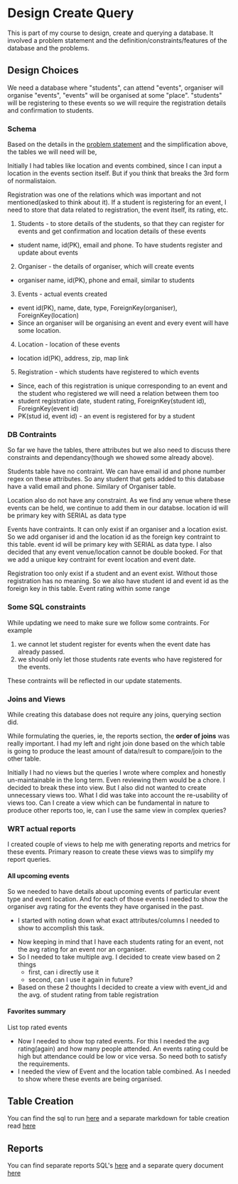 # Design Create Query

This is part of my course to design, create and querying a database. It involved a problem statement and the definition/constraints/features of the database and the problems.

## Design Choices

<!-- Certain design choices I made while creating the database -->

We need a database where "students", can attend "events", organiser will organise "events", "events" will be organised at some "place". "students" will be registering to these events so we will require the registration details and confirmation to students.

### Schema

Based on the details in the [problem statement](problem-statement.md) and the simplification above, the tables we will need will be,

Initially I had tables like location and events combined, since I can input a location in the events section itself. But if you think that breaks the 3rd form of normalistaion.

Registration was one of the relations which was important and not mentioned(asked to think about it). If a student is registering for an event, I need to store that data related to registration, the event itself, its rating, etc.

1. Students - to store details of the students, so that they can register for events and get confirmation and location details of these events
  - student name, id(PK), email and phone. To have students register and update about events
2. Organiser - the details of organiser, which will create events
  - organiser name, id(PK), phone and email, similar to students
3. Events - actual events created
  - event id(PK), name, date, type, ForeignKey(organiser), ForeignKey(location)
  - Since an organiser will be organising an event and every event will have some location.
4. Location - location of these events
  - location id(PK), address, zip, map link
5. Registration - which students have registered to which events
  - Since, each of this registration is unique corresponding to an event and the student who registered we will need a relation between them too
  - student registration date, student rating, ForeignKey(student id), ForeignKey(event id)
  - PK(stud id, event id) - an event is registered for by a student

### DB Contraints

So far we have the tables, there attributes but we also need to discuss there constraints and dependancy(though we showed some already above).

Students table have no contraint. We can have email id and phone number regex on these attributes. So any student that gets added to this database have a valid email and phone. Similary of Organiser table.

Location also do not have any constraint. As we find any venue where these events can be held, we continue to add them in our databse. location id will be primary key with SERIAL as data type

Events have contraints. It can only exist if an organiser and a location exist. So we add organiser id and the location id as the foreign key contraint to this table. event id will be primary key with SERIAL as data type. I also decided that any event venue/location cannot be double booked. For that we add a unique key contraint for event location and event date.

Registration too only exist if a student and an event exist. Without those registration has no meaning. So we also have student id and event id as the foreign key in this table. Event rating within some range

### Some SQL constraints

While updating we need to make sure we follow some contraints.
For example
  1. we cannot let student register for events when the event date has already passed.
  2. we should only let those students rate events who have registered for the events.

These contraints will be reflected in our update statements.


### Joins and Views

While creating this database does not require any joins, querying section did.

While formulating the queries, ie, the reports section, the **order of joins** was really important. I had my left and right join done based on the which table is going to produce the least amount of data/result to compare/join to the other table.

Initially I had no views but the queries I wrote where complex and honestly un-maintainable in the long term. Even reviewing them would be a chore. I decided to break these into view. But I also did not wanted to create unnecessary views too. What I did was take into account the re-usability of views too. Can I create a view which can be fundamental in nature to produce other reports too, ie, can I use the same view in complex queries?

<!-- ### Indexing -->

### WRT actual reports

I created couple of views to help me with generating reports and metrics for these events. Primary reason to create these views was to simplify my report queries.


#### All upcoming events

So we needed to have details about upcoming events of particular event type and event location. And for each of those events I needed to show the organiser avg rating for the events they have organised in the past.

- I started with noting down what exact attributes/columns I needed to show to accomplish this task.
<!-- - I needed name of the event, the type, when will it happen, who is organising it, the location of the event and the avg rating of all the events that this organiser organised in the past. -->
- Now keeping in mind that I have each students rating for an event, not the avg rating for an event nor an organiser.
- So I needed to take multiple avg. I decided to create view based on 2 things
    - first, can i directly use it
    - second, can I use it again in future?
- Based on these 2 thoughts I decided to create a view with event_id and the avg. of student rating from table registration

#### Favorites summary

List top rated events

- Now I needed to show top rated events. For this I needed the avg rating(again) and how many people attended. An events rating could be high but attendance could be low or vice versa. So need both to satisfy the requirements.
- I needed the view of Event and the location table combined. As I needed to show where these events are being organised.



## Table Creation

You can find the sql to run [here](create.sql) and a separate markdown for table creation read [here](create.md)

<!-- Or you can directly expand the section below to read.

### Create database

Uncomment and use below DROP statement if you need start from the start
```sql
-- DROP DATABASE SocialEvents;
```

```sql
CREATE DATABASE SocialEvents;
Use SocialEvents;
```

### Students Table: CREATE AND INSERT

```sql
CREATE TABLE Students (
    stud_id VARCHAR(20) UNIQUE PRIMARY KEY,
    stud_email VARCHAR(50) UNIQUE NOT NULL,
    stud_name VARCHAR(50) NOT NULL,
    stud_phone VARCHAR(12) UNIQUE NOT NULL
);
```
- Add some sample data
```sql
INSERT INTO Students (stud_id, stud_email, stud_name, stud_phone) VALUES
    ("STUD000023457", "STUD000023457@swansea.ac.uk", "Mayank Purwaar", "9876543211"),
    ("STUD000023456", "STUD000023456@swansea.ac.uk", "Praveen Singh", "9876543210"),
    ("STUD000023458", "STUD000023458@swansea.ac.uk", "Suman", "9876543219"),
    ("STUD000023459", "STUD000023459@swansea.ac.uk", "Joshua Isebor", "9876543212"),
    ("STUD000023460", "STUD000023460@swansea.ac.uk", "Swathi", "9876543213"),
    ("STUD000023462", "STUD000023462@swansea.ac.uk", "Nizwa", "9876543215"),
    ("STUD000023463", "STUD000023463@swansea.ac.uk", "Pamela", "9876543216"),
    ("STUD000023464", "STUD000023464@swansea.ac.uk", "Rahul", "9876543217"),
    ("STUD000023465", "STUD000023465@swansea.ac.uk", "Vedanta", "9876543218");
```

### Organiser Table: CREATE AND INSERT
```sql
CREATE TABLE Organiser (
    organiser_id VARCHAR(20) UNIQUE PRIMARY KEY,
    organiser VARCHAR(50) UNIQUE NOT NULL,
    organiser_phone VARCHAR(12) UNIQUE NOT NULL,
    organiser_email VARCHAR(50) UNIQUE NOT NULL
);
```
- ALTER TABLE Organiser ADD PRIMARY KEY (organiser_id);
```sql
INSERT INTO Organiser (organiser_id, organiser, organiser_email, organiser_phone) VALUES
    ("ORG000023456", "Sports Club", "ORG000023456@swansea.ac.uk", "09876543210"),
    ("ORG000023457", "Swansea Cricket Club", "ORG000023457@swansea.ac.uk", "09876543211"),
    ("ORG000023458", "Swansea Badminton Club", "ORG000023458@swansea.ac.uk", "09876543212"),
    ("ORG000023459", "Swansea Union", "ORG000023459@swansea.ac.uk", "09876543213"),
    ("ORG000023460", "Swansea Paint Club", "ORG000023460@swansea.ac.uk", "09876543214");
```

### Location Table: CREATE AND INSERT
```sql
CREATE TABLE Location (
    loc_id SERIAL PRIMARY KEY,
    loc_address VARCHAR(200) UNIQUE NOT NULL,
    loc_zip VARCHAR(7) NOT NULL,
    loc_gmap_link VARCHAR(5000)
);
```
```sql
INSERT INTO Location (loc_address, loc_zip, loc_gmap_link)
VALUES
    ("Cricket Club, Bay Sports Park", "SA1 8EN", "https://www.google.com/maps/place/Bay+Sports+Centre/@51.6187179,-3.8821509,19z/data=!4m6!3m5!1s0x486e6077db135999:0x6f4fed9b36232128!8m2!3d51.6188405!4d-3.8817693!16s%2Fg%2F11cmdgvqys?entry=ttu"),
    ("Badminton Club, Bay Sports Park", "SA1 8EN", "gmap location for badminton club"),
    ("JCs, Singleton Campus", "SA1 7EN", "gmap location for JCs"),
    ("Room 213, The College, Bay Campus", "SA1 8EN", "gmap location for The College"),
    ("Room GH212, Greate Hall, Bay Campus", "SA1 8EN", "gmap location for Great Hall");
```



### Event Table: CREATE AND INSERT
- This tables is important as any event created will have an organiser and a location. And these attributes need to already exist any event cannot have imaginary location and organiser. So we add these attributes as "Foreign Key"
```sql
CREATE TABLE Event (
    event_id SERIAL PRIMARY KEY,
    event_name VARCHAR(50) NOT NULL,
    event_date DATETIME NOT NULL,
    event_type VARCHAR(20),
    event_organiser VARCHAR(20) NOT NULL,
    event_loc BIGINT(20) UNSIGNED,
    FOREIGN KEY (event_organiser) REFERENCES Organiser(organiser_id),
    FOREIGN KEY (event_loc) REFERENCES Location(loc_id)
);
```
- Constraint to not let the location be double booked
```sql
ALTER TABLE Event ADD UNIQUE KEY loc_available(event_date, event_loc);
```

- Let organisers CREATE new event
```sql
INSERT INTO Event(event_name, event_date, event_type, event_organiser, event_loc)
VALUES
    ("Cricket Trials", "2023-11-30 11:00:00", "Sports", "ORG000023457", 1),
    ("Badminton Trials", "2023-11-30 12:00:00", "Sports", "ORG000023458", 1),
    ("Freshers Party", "2023-11-30 20:00:00", "Social", "ORG000023459", 3),
    ("Painting Competition", "2023-11-30 11:00:00", "Arts", "ORG000023460", 4),
    ("Hiking", "2023-12-01 09:00:00", "Sports", "ORG000023457", 3),
    ("Meet and Mingle", "2023-12-02 18:00:00", "Social", "ORG000023459", 3),
    ("Badminton Club Meet", "2023-12-02 11:00:00", "Social", "ORG000023458", 2),
    ("Cricket Club Meet", "2023-12-04 11:00:00", "Social", "ORG000023457", 1),
    ("Movie Night", "2023-11-30 18:00:00", "Social", "ORG000023459", 5),
    ("Party Night", "2023-12-11 21:00:00", "Social", "ORG000023459", 1),
    ("Quiz Night", "2023-12-10 19:00:00", "Social", "ORG000023459", 5),
    ("Bowling Night", "2023-12-09 20:00:00", "Social", "ORG000023460", 3),
    ("Party Night", "2023-12-11 21:00:00", "Social", "ORG000023459", 5);
```

- INSERT query to demonstrate that 2 events cannot take place at the same time and at the same place
```sql
INSERT INTO Event (event_name, event_date, event_type, event_organiser, event_loc)
VALUES  ("Event same time & place", "2023-11-30 11:00:00", "Some Event", "ORG000023459", 1);
```

### Registration Table: CREATE

```sql
CREATE TABLE Registration (
    student_reg_date DATETIME,
    student_rating DECIMAL DEFAULT 0 NOT NULL,
    stud_id VARCHAR(20) NOT NULL,
    event_id BIGINT(20) UNSIGNED,
    FOREIGN KEY (stud_id) REFERENCES Students(stud_id),
    FOREIGN KEY (event_id) REFERENCES Event(event_id)
);
```
- Primary key as combination of stud_id and event_id. A student should only registers once for any event
```sql
ALTER TABLE Registration ADD PRIMARY KEY (stud_id, event_id);
```
- Rating should be within some range. Else impractical values may be submitted for rating any event.
```sql
ALTER TABLE Registration ADD CHECK (student_rating <= 5.0 AND student_rating >= 0.0);
```
 -->

<!-- - Let Students register for the events
  - The student can only register to an event if the event is not over. -->

<!-- INSERT INTO Registration (student_reg_date, stud_id, event_id, student_rating)
VALUES (NOW(), "STUD000023456", "01", (SELECT 0 FROM Event WHERE event_id = "01" AND event_date > NOW())); -->
<!-- -- Since I do not know when will this will be checked and marked the followig query use exact datetime instead of NOW() as in above. -->
<!-- ```sql
INSERT INTO Registration (student_reg_date, stud_id, event_id, student_rating)
VALUES (NOW(), "STUD000023457", "01", (SELECT 0 FROM Event WHERE event_id = "01" AND event_date > NOW())),
      (NOW(), "STUD000023457", "02", (SELECT 0 FROM Event WHERE event_id = "02" AND event_date > NOW())),
      (NOW(), "STUD000023458", "02", (SELECT 0 FROM Event WHERE event_id = "02" AND event_date > NOW())),
      (NOW(), "STUD000023459", "03", (SELECT 0 FROM Event WHERE event_id = "03" AND event_date > NOW())),
      (NOW(), "STUD000023458", "03", (SELECT 0 FROM Event WHERE event_id = "03" AND event_date > NOW())),
      (NOW(), "STUD000023459", "05", (SELECT 0 FROM Event WHERE event_id = "05" AND event_date > NOW())),
      (NOW(), "STUD000023460", "05", (SELECT 0 FROM Event WHERE event_id = "05" AND event_date > NOW())),
      (NOW(), "STUD000023462", "06", (SELECT 0 FROM Event WHERE event_id = "06" AND event_date > NOW())),
      (NOW(), "STUD000023463", "06", (SELECT 0 FROM Event WHERE event_id = "06" AND event_date > NOW())),
      (NOW(), "STUD000023457", "03", (SELECT 0 FROM Event WHERE event_id = "03" AND event_date > NOW())),
      (NOW(), "STUD000023457", "04", (SELECT 0 FROM Event WHERE event_id = "04" AND event_date > NOW())),
      (NOW(), "STUD000023457", "05", (SELECT 0 FROM Event WHERE event_id = "05" AND event_date > NOW())),
      (NOW(), "STUD000023457", "06", (SELECT 0 FROM Event WHERE event_id = "06" AND event_date > NOW())),
      (NOW(), "STUD000023457", "07", (SELECT 0 FROM Event WHERE event_id = "07" AND event_date > NOW())),
      (NOW(), "STUD000023457", "08", (SELECT 0 FROM Event WHERE event_id = "08" AND event_date > NOW())),
      (NOW(), "STUD000023457", "09", (SELECT 0 FROM Event WHERE event_id = "09" AND event_date > NOW())),
      (NOW(), "STUD000023457", "10", (SELECT 0 FROM Event WHERE event_id = "10" AND event_date > NOW())),
      (NOW(), "STUD000023457", "11", (SELECT 0 FROM Event WHERE event_id = "11" AND event_date > NOW())),
      (NOW(), "STUD000023457", "12", (SELECT 0 FROM Event WHERE event_id = "12" AND event_date > NOW()));
``` -->
<!-- INSERT INTO Registration (student_reg_date, stud_id, event_id, student_rating)
VALUES ("2023-11-21 22:12:34", "STUD000023462", "07", (SELECT 0 FROM Event WHERE event_id = "07" AND event_date > "2023-11-21 22:12:34")); -->

<!-- - A student can try to register after the event is over, for this following query will give error, kindly uncomment query to run.
```sql
-- INSERT INTO Registration (student_reg_date, stud_id, event_id, student_rating)
-- VALUES ("2023-12-30 22:12:34", "STUD000023460", "09", (SELECT 0 FROM Event WHERE event_id = "09" AND event_date > "2023-12-30 22:12:34"));
``` -->

<!-- ### Rate the EVENTS

- Student can only rate events for which they have registered before the event date

```sql
UPDATE Registration, Event
SET student_rating=4
WHERE
    Registration.stud_id="STUD000023458" AND Registration.event_id=3 AND Event.event_id=3 AND Event.event_date<=NOW();
```

### Create VIEWS to use in further queries

- These views are used later in query section of this task.
- These views are going to simplify my queries a lot in later query section.
- Plus creating these views also restrict access to data as needed.

```sql
CREATE VIEW AvgEventRating
AS
    SELECT event_id, AVG(student_rating) AS event_rating FROM Registration GROUP BY event_id;
```
```sql
CREATE VIEW EventLoc
AS
    SELECT event_name, event_date, event_type, event_organiser, L.loc_address AS event_location, event_id
    FROM
        Event AS E
        LEFT JOIN Location AS L -- this join is to get location address from location ID
        ON L.loc_id = E.event_loc;
```
-->

## Reports

You can find separate reports SQL's [here](query.sql) and a separate query document [here](query.md)

<!--
- Select the correct Database
Use SocialEvents;

### Student Report

- Show the information on a student including last 10 events attended and the average of how they rated all previous events
```sql
SELECT
    E.event_name AS "Event Name",
    E.event_date AS "Event Date",
    E.event_type AS "Type of Event",
    E.stud_name AS "Student Name"
FROM
    (
        SELECT
            E.event_name AS event_name,
            E.event_date AS event_date,
            E.event_type AS event_type,
            S.stud_name AS stud_name
        FROM
            Event AS E
        RIGHT JOIN
            (
                SELECT S.stud_name, S.stud_id, R.event_id
                FROM
                    Students AS S
                RIGHT JOIN
                    (
                        SELECT event_id, stud_id FROM Registration WHERE stud_id="STUD000023457"
                    ) AS R
                    ON S.stud_id=R.stud_id
            ) AS S
        ON E.event_id=S.event_id
        WHERE
            E.event_date < "2023-12-25" -- Why fix date instead of NOW()? Again, because enough data and supported data may not be present
        ORDER BY E.event_date
    ) AS E
JOIN
    (
        SELECT AVG(student_rating) AS event_rating FROM Registration WHERE stud_id="STUD000023457"
    ) AS R
LIMIT 10;
```

### What’s coming

- List all coming events of a certain type in a certain area. Include the average rating of all events that this organizer has created in the past.

```sql
SELECT
    E.event_name AS "Event Name",
    E.event_date AS "Event Date",
    E.event_type AS "Event Type",
    E.event_organiser AS "Event Organiser",
    E.event_location AS "Event Location",
    AVG(R.event_rating) AS "Organiser Rating"
FROM
    (
        SELECT * FROM EventLoc
        WHERE
            event_date > NOW() AND
            event_type in ("Sports", "Arts", "Social") AND
            event_location in ("Cricket Club, Bay Sports Park", "Badminton Club, Bay Sports Park", "JCs, Singleton Campus", "Room 213, The College, Bay Campus", "Room GH212, Greate Hall, Bay Campus")
    ) AS E
    RIGHT JOIN (
        SELECT E.event_organiser AS event_organiser, AVG(event_rating) AS event_rating
        FROM
            Event AS E
        LEFT JOIN 
            (
                SELECT * FROM AvgEventRating
            ) AS R
        ON E.event_id=R.event_id GROUP BY E.event_organiser
    ) AS R
    ON R.event_organiser=E.event_organiser
WHERE
    E.event_name IS NOT NULL
GROUP BY
    E.event_id
ORDER BY
    E.event_date;
```

### Favourites summary
- List top rated events that occured in last few months

```sql
SELECT
    E.event_name AS "Event Name",
    E.event_type AS "Event Type",
    E.event_location AS "Event Location",
    E.attendance AS "Number of Student Attended",
    R.event_rating AS "Event Rating"
FROM
    (
        SELECT
            E.event_name AS event_name,
            E.event_type AS event_type,
            E.event_location AS event_location,
            R.attendance AS attendance,
            E.event_date AS event_date,
            E.event_id AS event_id
        FROM
            (
                SELECT * FROM EventLoc
                WHERE
                    event_date > NOW() - INTERVAL 5 MONTH AND
                    event_date < "2023-12-25" -- instead of "NOW()" I am using an exact date since it may happen that the event still have not arrived at the time of this code being run
            ) AS E
        LEFT JOIN
            (
                SELECT COUNT(*) AS attendance, event_id FROM Registration GROUP BY event_id
            ) AS R
        ON E.event_id = R.event_id
    ) AS E
LEFT JOIN (SELECT * FROM AvgEventRating) AS R
ON E.event_id=R.event_id
ORDER BY R.event_rating DESC;
``` -->